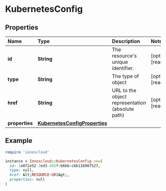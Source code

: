 # KubernetesConfig

## Properties

| Name | Type | Description | Notes |
| :--- | :--- | :--- | :--- |
| **id** | **String** | The resource's unique identifier. | \[optional\]\[readonly\] |
| **type** | **String** | The type of object | \[optional\]\[readonly\] |
| **href** | **String** | URL to the object representation \(absolute path\) | \[optional\]\[readonly\] |
| **properties** | [**KubernetesConfigProperties**](kubernetesconfigproperties.md) |  |  |

## Example

```ruby
require 'ionoscloud'

instance = Ionoscloud::KubernetesConfig.new(
  id: 1e072e52-2ed3-492f-b6b6-c6b116907527,
  type: null,
  href: &lt;RESOURCE-URI&gt;,
  properties: null
)
```

